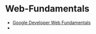 # Web-Fundamentals
* [Google Developer Web Fundamentals](https://developers.google.com/web/fundamentals/app-install-banners/)
* 
